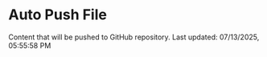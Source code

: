 # Auto Push File

Content that will be pushed to GitHub repository.
Last updated: 07/13/2025, 05:55:58 PM